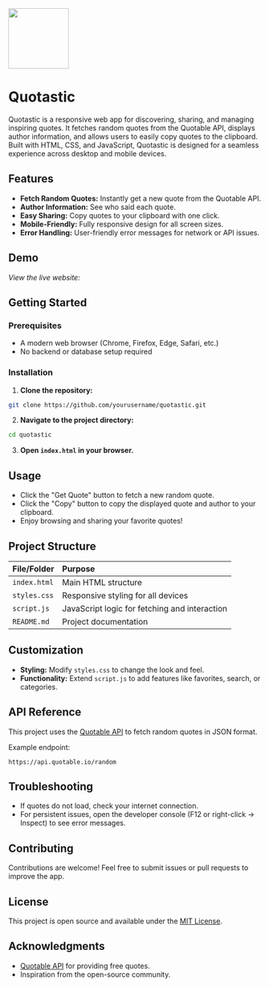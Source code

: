 <img src="https://r2cdn.perplexity.ai/pplx-full-logo-primary-dark%402x.png" class="logo" width="120"/>

# Quotastic

Quotastic is a responsive web app for discovering, sharing, and managing inspiring quotes. It fetches random quotes from the Quotable API, displays author information, and allows users to easily copy quotes to the clipboard. Built with HTML, CSS, and JavaScript, Quotastic is designed for a seamless experience across desktop and mobile devices.

## Features

- **Fetch Random Quotes:** Instantly get a new quote from the Quotable API.
- **Author Information:** See who said each quote.
- **Easy Sharing:** Copy quotes to your clipboard with one click.
- **Mobile-Friendly:** Fully responsive design for all screen sizes.
- **Error Handling:** User-friendly error messages for network or API issues.


## Demo

*View the live website:* 

## Getting Started

### Prerequisites

- A modern web browser (Chrome, Firefox, Edge, Safari, etc.)
- No backend or database setup required


### Installation

1. **Clone the repository:**

```bash
git clone https://github.com/yourusername/quotastic.git
```

2. **Navigate to the project directory:**

```bash
cd quotastic
```

3. **Open `index.html` in your browser.**

## Usage

- Click the "Get Quote" button to fetch a new random quote.
- Click the "Copy" button to copy the displayed quote and author to your clipboard.
- Enjoy browsing and sharing your favorite quotes!


## Project Structure

| File/Folder | Purpose |
| :-- | :-- |
| `index.html` | Main HTML structure |
| `styles.css` | Responsive styling for all devices |
| `script.js` | JavaScript logic for fetching and interaction |
| `README.md` | Project documentation |

## Customization

- **Styling:** Modify `styles.css` to change the look and feel.
- **Functionality:** Extend `script.js` to add features like favorites, search, or categories.


## API Reference

This project uses the [Quotable API](https://api.quotable.io/) to fetch random quotes in JSON format.

Example endpoint:

```
https://api.quotable.io/random
```


## Troubleshooting

- If quotes do not load, check your internet connection.
- For persistent issues, open the developer console (F12 or right-click → Inspect) to see error messages.


## Contributing

Contributions are welcome! Feel free to submit issues or pull requests to improve the app.

## License

This project is open source and available under the [MIT License](LICENSE).

## Acknowledgments

- [Quotable API](https://github.com/lukePeavey/quotable) for providing free quotes.
- Inspiration from the open-source community.

